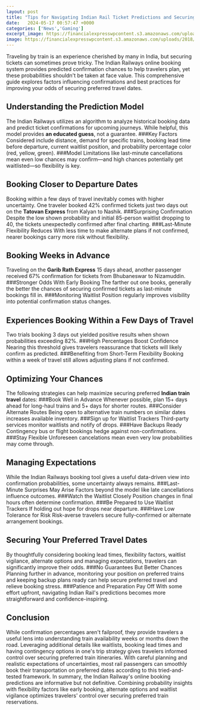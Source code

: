 ```yaml
---
layout: post
title: "Tips for Navigating Indian Rail Ticket Predictions and Securing Your Seat"
date:   2024-05-17 00:57:47 +0000
categories: ['News','Gaming']
excerpt_image: https://financialexpresswpcontent.s3.amazonaws.com/uploads/2018/06/irctc-1200.jpg
image: https://financialexpresswpcontent.s3.amazonaws.com/uploads/2018/06/irctc-1200.jpg
---
```


Traveling by train is an experience cherished by many in India, but securing tickets can sometimes prove tricky. The Indian Railways online booking system provides predicted confirmation chances to help travelers plan, yet these probabilities shouldn't be taken at face value. This comprehensive guide explores factors influencing confirmations and best practices for improving your odds of securing preferred travel dates.
## Understanding the Prediction Model
The Indian Railways utilizes an algorithm to analyze historical booking data and predict ticket confirmations for upcoming journeys. While helpful, this model provides **an educated guess**, not a guarantee. ###Key Factors Considered include distance, demand for specific trains, booking lead time before departure, current waitlist position, and probability percentage color (red, yellow, green). ###Model Limitations like last-minute cancellations mean even low chances may confirm—and high chances potentially get waitlisted—so flexibility is key.
## Booking Closer to Departure Dates
Booking within a few days of travel inevitably comes with higher uncertainty. One traveler booked 42% confirmed tickets just two days out on the **Tatovan Express** from Kalyan to Nashik. ###Surprising Confirmation Despite the low shown probability and initial 85-person waitlist dropping to 40, the tickets unexpectedly confirmed after final charting. ###Last-Minute Flexibility Reduces With less time to make alternate plans if not confirmed, nearer bookings carry more risk without flexibility.
## Booking Weeks in Advance   
Traveling on the **Garib Rath Express** 15 days ahead, another passenger received 67% confirmation for tickets from Bhubaneswar to Nizamuddin. ###Stronger Odds With Early Booking The farther out one books, generally the better the chances of securing confirmed tickets as last-minute bookings fill in. ###Monitoring Waitlist Position regularly improves visibility into potential confirmation status changes.
## Experiences Booking Within a Few Days of Travel
Two trials booking 3 days out yielded positive results when shown probabilities exceeding 82%. ###High Percentages Boost Confidence Nearing this threshold gives travelers reassurance that tickets will likely confirm as predicted. ###Benefiting from Short-Term Flexibility Booking within a week of travel still allows adjusting plans if not confirmed.
## Optimizing Your Chances 
The following strategies can help maximize securing preferred **Indian train travel** dates: ###Book Well in Advance Whenever possible, plan 15+ days ahead for long-haul trains and 5+ days for shorter routes. ###Consider Alternate Routes Being open to alternative train numbers on similar dates increases available inventory. ###Sign up for Waitlist Trackers Third-party services monitor waitlists and notify of drops. ###Have Backups Ready Contingency bus or flight bookings hedge against non-confirmations. ###Stay Flexible Unforeseen cancelations mean even very low probabilities may come through.
## Managing Expectations 
While the Indian Railways booking tool gives a useful data-driven view into confirmation probabilities, some uncertainty always remains. ###Last-Minute Surprises May Arise Factors beyond the model like late cancellations influence outcomes. ###Watch the Waitlist Closely Position changes in final hours often determine confirmation. ###Be Prepared to Use Waitlist Trackers If holding out hope for drops near departure. ###Have Low Tolerance for Risk Risk-averse travelers secure fully-confirmed or alternate arrangement bookings.
## Securing Your Preferred Travel Dates
By thoughtfully considering booking lead times, flexibility factors, waitlist vigilance, alternate options and managing expectations, travelers can significantly improve their odds. ###No Guarantees But Better Chances Planning further in advance, monitoring your position on preferred trains and keeping backup plans ready can help secure preferred travel and relieve booking stress. ###Patience and Preparation Pay Off With some effort upfront, navigating Indian Rail's predictions becomes more straightforward and confidence-inspiring.
## Conclusion
While confirmation percentages aren't failproof, they provide travelers a useful lens into understanding train availability weeks or months down the road. Leveraging additional details like waitlists, booking lead times and having contingency options in one's trip strategy gives travelers informed control over securing preferred train itineraries. With careful planning and realistic expectations of uncertainties, most rail passengers can smoothly book their transportation on preferred dates according to this tried-and-tested framework.
In summary, the Indian Railway's online booking predictions are informative but not definitive. Combining probability insights with flexibility factors like early booking, alternate options and waitlist vigilance optimizes travelers' control over securing preferred train reservations.